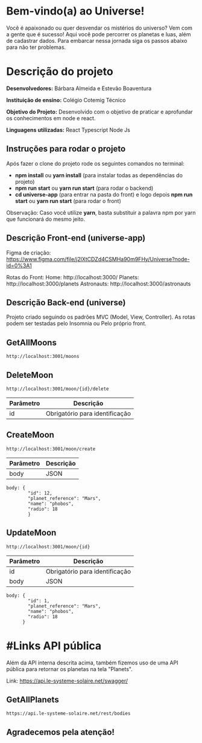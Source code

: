 
# Bem-vindo(a) ao Universe!

Você é apaixonado ou quer desvendar os mistérios do universo? Vem com a gente que é sucesso! 
Aqui você pode percorrer os planetas e luas, além de cadastrar dados.
Para embarcar nessa jornada siga os passos abaixo para não ter problemas.


# Descrição do projeto

**Desenvolvedores:** Bárbara Almeida e Estevão Boaventura 

**Instituição de ensino:** Colégio Cotemig Técnico

**Objetivo do Projeto:** Desenvolvido com o objetivo de praticar e aprofundar os conhecimentos em node e react.

**Linguagens utilizadas:**
React Typescript
Node Js

## Instruções para rodar o projeto

Após fazer o clone do projeto rode os seguintes comandos no terminal:

 - **npm install**  ou **yarn install** (para instalar todas as dependências do projeto)
 - **npm run start** ou **yarn run start** (para rodar o backend)
 - **cd universe-app** (para entrar na pasta do front) e logo depois **npm run start** ou **yarn run start** (para rodar o front)
 
Observação: Caso você utilize **yarn**, basta substituir a palavra npm por yarn que funcionará do mesmo jeito.

## Descrição Front-end (universe-app)

Figma de criação: https://www.figma.com/file/j2lXtCDZd4CSMHa90m9FHy/Universe?node-id=0%3A1

Rotas do Front:
Home: http://localhost:3000/
Planets: http://localhost:3000/planets
Astronauts: http://localhost:3000/astronauts


## Descrição Back-end (universe)

Projeto criado seguindo os padrões MVC (Model, View, Controller).
As rotas podem ser testadas pelo Insomnia ou Pelo próprio front.

##  GetAllMoons

    http://localhost:3001/moons

## DeleteMoon

    http://localhost:3001/moon/{id}/delete

|         Parâmetro       |Descrição            
|----------------|-------------------------------|
|id| Obrigatório para identificação          | 


    
## CreateMoon

    http://localhost:3001/moon/create
|         Parâmetro       |Descrição                                 
|----------------|-------------------------------|
|body| JSON        

    
    body: {
            "id": 12,
            "planet_reference": "Mars",
			"name": "phobos",
            "radio": 18
            }
 
## UpdateMoon

    http://localhost:3001/moon/{id}
|         Parâmetro       |Descrição                                   
|----------------|-------------------------------
|id| Obrigatório para identificação              
|body          |JSON           


    
    body: {
            "id": 1,
            "planet_reference": "Mars",
			"name": "phobos",
            "radio": 18
          }


 

# #Links API pública
Além da API interna descrita acima, também fizemos uso de uma API pública para retornar os planetas na tela "Planets".

Link: https://api.le-systeme-solaire.net/swagger/

## GetAllPlanets

    https://api.le-systeme-solaire.net/rest/bodies


## Agradecemos pela atenção!


